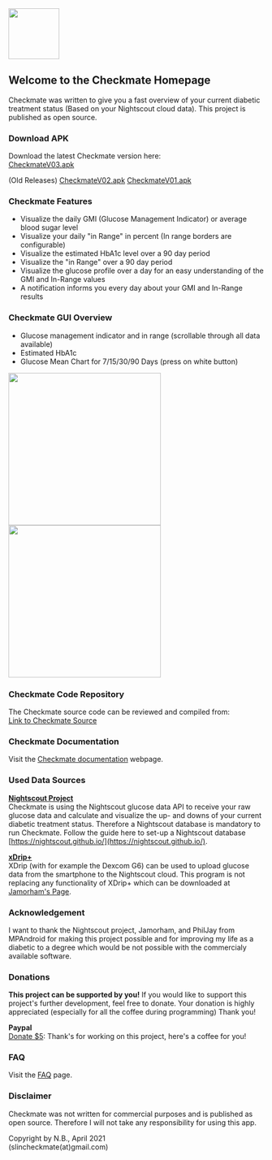 <img src="https://user-images.githubusercontent.com/53019596/114172661-3c119100-9936-11eb-826f-375bff51032b.png" width="100" height="100">


## Welcome to the Checkmate Homepage
Checkmate was written to give you a fast overview of your current diabetic treatment status (Based on your Nightscout cloud data). 
This project is published as open source.

### Download APK
Download the latest Checkmate version here:      
[CheckmateV03.apk](https://github.com/slinGitHub/Checkmate/releases/download/2/CheckmateV03.apk) 

(Old Releases) 
[CheckmateV02.apk](https://github.com/slinGitHub/Checkmate/releases/download/2/CheckmateV02.apk) 
[CheckmateV01.apk](https://github.com/slinGitHub/Checkmate/releases/download/2/CheckmateV01.apk) 

### Checkmate Features
- Visualize the daily GMI (Glucose Management Indicator) or average blood sugar level
- Visualize your daily "in Range" in percent (In range borders are configurable)
- Visualize the estimated HbA1c level over a 90 day period
- Visualize the "in Range" over a 90 day period
- Visualize the glucose profile over a day for an easy understanding of the GMI and In-Range values
- A notification informs you every day about your GMI and In-Range results

### Checkmate GUI Overview
- Glucose management indicator and in range (scrollable through all data available)
- Estimated HbA1c
- Glucose Mean Chart for 7/15/30/90 Days (press on white button)

<img src="https://user-images.githubusercontent.com/53019596/122987256-ae740800-d3a0-11eb-8ff1-1be8cea0dcb2.png" width="300">
<img src="https://user-images.githubusercontent.com/53019596/122987398-d7949880-d3a0-11eb-9047-2508bec74c77.png" width="300">

### Checkmate Code Repository
The Checkmate source code can be reviewed and compiled from:  
[Link to Checkmate Source](https://github.com/slinGitHub/Checkmate/tree/dev)

### Checkmate Documentation

Visit the [Checkmate documentation](documentation.md) webpage.

### Used Data Sources

**[Nightscout Project](http://www.nightscout.info)**  
Checkmate is using the Nightscout glucose data API to receive your raw glucose data and calculate and visualize the up- and downs of your current diabetic treatment status. Therefore a Nightscout database is mandatory to run Checkmate. Follow the guide here to set-up a Nightscout database [https://nightscout.github.io/](https://nightscout.github.io/).

**[xDrip+](https://jamorham.github.io)**  
XDrip (with for example the Dexcom G6) can be used to upload glucose data from the smartphone to the Nightscout cloud.
This program is not replacing any functionality of XDrip+ which can be downloaded at [Jamorham's Page](https://jamorham.github.io).

### Acknowledgement
I want to thank the Nightscout project, Jamorham, and PhilJay from MPAndroid for making this project possible and for improving my life as a diabetic to a degree which would be not possible with the commercialy available software.

### Donations
**This project can be supported by you!** If you would like to support this project's further development, feel free to donate. Your donation is highly appreciated (especially for all the coffee during programming) Thank you!

**Paypal**  
[Donate $5](https://www.paypal.com/donate?hosted_button_id=CF3AHXTKNARRL): Thank's for working on this project, here's a coffee for you!

### FAQ
Visit the [FAQ](faq.md) page.

### Disclaimer
Checkmate was not written for commercial purposes and is published as open source.
Therefore I will not take any responsibility for using this app.

Copyright by N.B., April 2021  
(slincheckmate(at)gmail.com)
